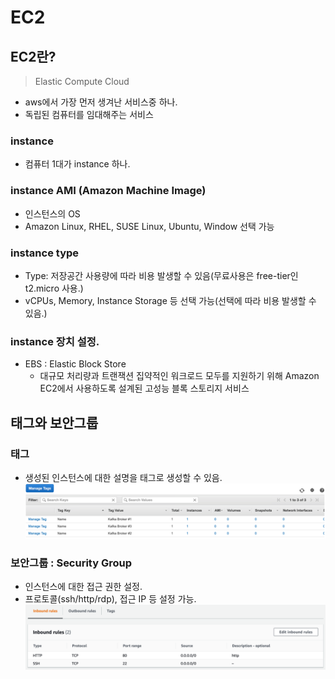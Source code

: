 # EC2

## EC2란?
> Elastic Compute Cloud
- aws에서 가장 먼저 생겨난 서비스중 하나.
- 독립된 컴퓨터를 임대해주는 서비스

### instance
- 컴퓨터 1대가 instance 하나.

### instance AMI (Amazon Machine Image)
- 인스턴스의 OS
- Amazon Linux, RHEL, SUSE Linux, Ubuntu, Window 선택 가능
### instance type
- Type: 저장공간 사용량에 따라 비용 발생할 수 있음(무료사용은 free-tier인 t2.micro 사용.) 
- vCPUs, Memory, Instance Storage 등 선택 가능(선택에 따라 비용 발생할 수 있음.)

### instance 장치 설정.
- EBS : Elastic Block Store
  + 대규모 처리량과 트랜잭션 집약적인 워크로드 모두를 지원하기 위해 Amazon EC2에서 사용하도록 설계된 고성능 블록 스토리지 서비스

## 태그와 보안그룹
### 태그
- 생성된 인스턴스에 대한 설명을 태그로 생성할 수 있음.
  ![tag](../../images/aws/02_aws_ec2_tag.png)
### 보안그룹 : Security Group
- 인스턴스에 대한 접근 권한 설정.
- 프로토콜(ssh/http/rdp), 접근 IP 등 설정 가능.
![security group](../../images/aws/02_aws_ec2_security_group.png)
  
